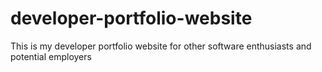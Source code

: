 # developer-portfolio-website
This is my developer portfolio website for other software enthusiasts and potential employers
